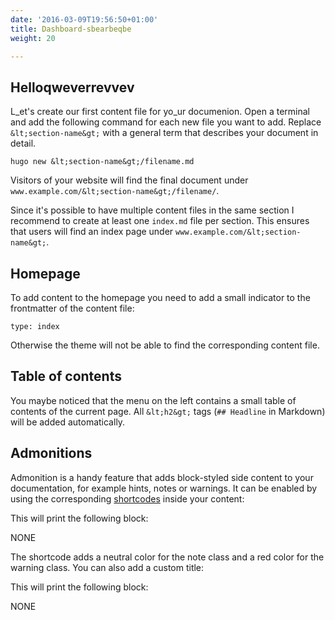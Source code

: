 ```yaml
---
date: '2016-03-09T19:56:50+01:00'
title: Dashboard-sbearbeqbe
weight: 20

---
```



## Helloqweverrevvev

L_et's create our first content file for yo_ur documenion. Open a terminal and add the following command for each new file you want to add. Replace `&lt;section-name&gt;` with a general term that describes your document in detail.

```
hugo new &lt;section-name&gt;/filename.md

```

Visitors of your website will find the final document under `www.example.com/&lt;section-name&gt;/filename/`.

Since it's possible to have multiple content files in the same section I recommend to create at least one `index.md` file per section. This ensures that users will find an index page under `www.example.com/&lt;section-name&gt;`.

## Homepage

To add content to the homepage you need to add a small indicator to the frontmatter of the content file:

```
type: index

```

Otherwise the theme will not be able to find the corresponding content file.

## Table of contents

You maybe noticed that the menu on the left contains a small table of contents of the current page. All `&lt;h2&gt;` tags (`## Headline` in Markdown) will be added automatically.

## Admonitions

Admonition is a handy feature that adds block-styled side content to your documentation, for example hints, notes or warnings. It can be enabled by using the corresponding [shortcodes](http://gohugo.io/extras/shortcodes/) inside your content:

This will print the following block:

NONE

The shortcode adds a neutral color for the note class and a red color for the warning class. You can also add a custom title:

This will print the following block:

NONE
